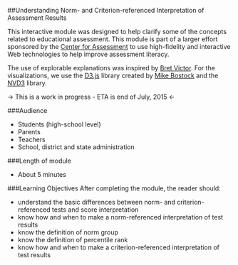 ##Understanding Norm- and Criterion-referenced Interpretation of Assessment Results

This interactive module was designed to help clarify some of the concepts related to educational assessment. This module is part of a larger effort sponsored by the [Center for Assessment](http://www.nciea.org/) to use high-fidelity and interactive Web technologies to help improve assessment literacy. 

The use of explorable explanations was inspired by [Bret Victor](http://worrydream.com/ExplorableExplanations/). For the visualizations, we use the [D3.js](http://d3js.org/) library created by [Mike Bostock](http://bost.ocks.org/mike/) and the [NVD3](http://nvd3.org/) library.

-> This is a work in progress - ETA is end of July, 2015 <-

###Audience
  * Students (high-school level)
  * Parents
  * Teachers
  * School, district and state administration

###Length of module
  * About 5 minutes

###Learning Objectives
After completing the module, the reader should:

  * understand the basic differences between norm- and criterion-referenced tests and score interpretation
  * know how and when to make a norm-referenced interpretation of test results
  * know the definition of norm group
  * know the definition of percentile rank  
  * know how and when to make a criterion-referenced interpretation of test results
  
